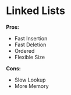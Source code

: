 # Linked Lists

**Pros:**
* Fast Insertion
* Fast Deletion
* Ordered
* Flexible Size

**Cons:**
* Slow Lookup
* More  Memory
